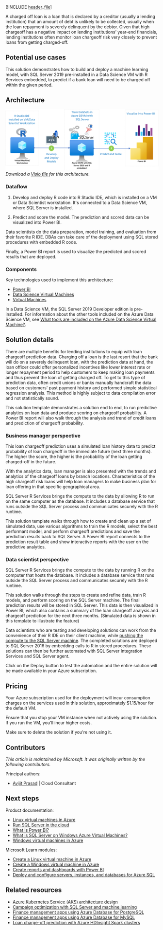 [!INCLUDE [header_file](../../../includes/sol-idea-header.md)]

A charged off loan is a loan that is declared by a creditor (usually a lending institution) that an amount of debt is unlikely to be collected, usually when the loan repayment is severely delinquent by the debtor. Given that high chargeoff has a negative impact on lending institutions’ year-end financials, lending institutions often monitor loan chargeoff risk very closely to prevent loans from getting charged-off.

## Potential use cases

This solution demonstrates how to build and deploy a machine learning model, with SQL Server 2019 pre-installed in a Data Science VM with R Services embedded, to predict if a bank loan will need to be charged off within the given period.

## Architecture

![Architecture diagram of building and deploying an ML model to predict a bank loan.](../media/loan-chargeoff-prediction-with-sql-server.png)
*Download a [Visio file](https://arch-center.azureedge.net/loan-chargeoff-prediction.vsdx) for this architecture.*

### Dataflow

1. Develop and deploy R code into R Studio IDE, which is installed on a VM or Data Scientist workstation. It's connected to a Data Science VM, where SQL Server is installed.

1. Predict and score the model. The prediction and scored data can be visualized into Power BI.

Data scientists do the data preparation, model training, and evaluation from their favorite R IDE. DBAs can take care of the deployment using SQL stored procedures with embedded R code.

Finally, a Power BI report is used to visualize the predicted and scored results that are deployed.

### Components

Key technologies used to implement this architecture:

- [Power BI](https://powerbi.microsoft.com)
- [Data Science Virtual Machines](https://azure.microsoft.com/services/virtual-machines/data-science-virtual-machines)
- [Virtual Machines](https://azure.microsoft.com/services/virtual-machines)

In a Data Science VM, the SQL Server 2019 Developer edition is pre-installed. For information about the other tools included on the Azure Data Science VM, see [What tools are included on the Azure Data Science Virtual Machine?](/azure/machine-learning/data-science-virtual-machine/tools-included).

## Solution details

There are multiple benefits for lending institutions to equip with loan chargeoff prediction data. Charging off a loan is the last resort that the bank will do on a severely delinquent loan, with the prediction data at hand, the loan officer could offer personalized incentives like lower interest rate or longer repayment period to help customers to keep making loan payments and thus prevent the loan of getting charged off. To get to this type of prediction data, often credit unions or banks manually handcraft the data based on customers' past payment history and performed simple statistical regression analysis. This method is highly subject to data compilation error and not statistically sound.

This solution template demonstrates a solution end to end, to run predictive analytics on loan data and produce scoring on chargeoff probability. A Power BI report will also walk through the analysis and trend of credit loans and prediction of chargeoff probability.

### Business manager perspective

This loan chargeoff prediction uses a simulated loan history data to predict probability of loan chargeoff in the immediate future (next three months). The higher the score, the higher is the probability of the loan getting charged-off in the future.

With the analytics data, loan manager is also presented with the trends and analytics of the chargeoff loans by branch locations. Characteristics of the high chargeoff risk loans will help loan managers to make business plan for loan offering in that specific geographical area.

SQL Server R Services brings the compute to the data by allowing R to run on the same computer as the database. It includes a database service that runs outside the SQL Server process and communicates securely with the R runtime.

This solution template walks through how to create and clean up a set of simulated data, use various algorithms to train the R models, select the best performant model, and perform chargeoff predictions and save the prediction results back to SQL Server. A Power BI report connects to the prediction result table and show interactive reports with the user on the predictive analytics.

### Data scientist perspective

SQL Server R Services brings the compute to the data by running R on the computer that hosts the database. It includes a database service that runs outside the SQL Server process and communicates securely with the R runtime.

This solution walks through the steps to create and refine data, train R models, and perform scoring on the SQL Server machine. The final prediction results will be stored in SQL Server. This data is then visualized in Power BI, which also contains a summary of the loan chargeoff analysis and chargeoff prediction for the next three months. (Simulated data is shown in this template to illustrate the feature)

Data scientists who are testing and developing solutions can work from the convenience of their R IDE on their client machine, while [pushing the compute to the SQL Server machine](/sql/advanced-analytics/r/getting-started-with-sql-server-r-services). The completed solutions are deployed to SQL Server 2016 by embedding calls to R in stored procedures. These solutions can then be further automated with SQL Server Integration Services and SQL Server agent.

Click on the Deploy button to test the automation and the entire solution will be made available in your Azure subscription.

## Pricing

Your Azure subscription used for the deployment will incur consumption charges on the services used in this solution, approximately $1.15/hour for the default VM.

Ensure that you stop your VM instance when not actively using the solution. If you run the VM, you'll incur higher costs.

Make sure to delete the solution if you're not using it.

## Contributors

*This article is maintained by Microsoft. It was originally written by the following contributors.*

Principal authors:

 - [Avijit Prasad](https://www.linkedin.com/in/avijit-prasad🌐-96768a42) | Cloud Consultant

## Next steps

Product documentation:

- [Linux virtual machines in Azure](/azure/virtual-machines/linux/overview)
- [Run SQL Server in the cloud](/sql/linux/quickstart-install-connect-clouds)
- [What is Power BI?](/power-bi/fundamentals/power-bi-overview)
- [What is SQL Server on Windows Azure Virtual Machines?](/azure/azure-sql/virtual-machines/windows/sql-server-on-azure-vm-iaas-what-is-overview)
- [Windows virtual machines in Azure](/azure/virtual-machines/windows/overview)

Microsoft Learn modules:

- [Create a Linux virtual machine in Azure](/learn/modules/create-linux-virtual-machine-in-azure)
- [Create a Windows virtual machine in Azure](/learn/modules/create-windows-virtual-machine-in-azure)
- [Create reports and dashboards with Power BI](/learn/modules/explore-power-bi)
- [Deploy and configure servers, instances, and databases for Azure SQL](/learn/modules/azure-sql-deploy-configure)

## Related resources

- [Azure Kubernetes Service (AKS) architecture design](../../reference-architectures/containers/aks-start-here.md)
- [Campaign optimization with SQL Server and machine learning](campaign-optimization-with-sql-server.yml)
- [Finance management apps using Azure Database for PostgreSQL](finance-management-apps-using-azure-database-for-postgresql.yml)
- [Finance management apps using Azure Database for MySQL](finance-management-apps-using-azure-database-for-mysql.yml)
- [Loan charge-off prediction with Azure HDInsight Spark clusters](loan-chargeoff-prediction-with-azure-hdinsight-spark-clusters.yml)
